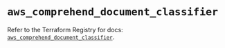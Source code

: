 # `aws_comprehend_document_classifier`

Refer to the Terraform Registry for docs: [`aws_comprehend_document_classifier`](https://registry.terraform.io/providers/hashicorp/aws/4.54.0/docs/resources/comprehend_document_classifier).
